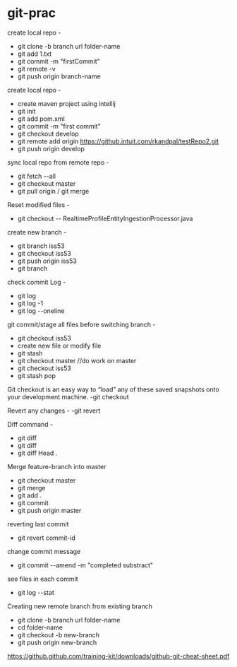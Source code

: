 # git-prac
create local repo -
- git clone -b branch url folder-name
- git add 1.txt
- git commit -m "firstCommit"
- git remote -v
- git push origin branch-name
 
create local repo -
- create maven project using intellij
- git init
- git add pom.xml
- git commit -m "first commit"
- git checkout develop
- git remote add origin https://github.intuit.com/rkandpal/testRepo2.git
- git push origin develop
  
sync local repo from remote repo -
- git fetch --all
- git checkout master
- git pull origin / git merge
  
Reset modified files -
- git checkout -- RealtimeProfileEntityIngestionProcessor.java

create new branch -
- git branch iss53
- git checkout iss53
- git push origin iss53    <this is generic command to push changes to a branch>
- git branch
  
check commit Log -
- git log
- git log -1
- git log --oneline
  
git commit/stage all files before switching branch -
- git checkout iss53
- create new file or modify file
- git stash
- git checkout master
//do work on master
- git checkout iss53
- git stash pop <this will show all the files> 
 
Git checkout is an easy way to “load” any of these saved snapshots onto your development machine.
-git checkout <commit-id>
  
Revert any changes -
-git revert <commit-id>
 
Diff command -
- git diff <commit-id> <commit-id>
- git diff <commit-id> <commit-id> <file-name>
- git diff Head .
 
Merge feature-branch into master
- git checkout master
- git merge <feature-branch>
- git add .
- git commit
- git push origin master

reverting last commit
- git revert commit-id
 
change commit message
- git commit --amend -m "completed substract"

see files in each commit
- git log --stat

Creating new remote branch from existing branch
- git clone -b branch url folder-name
- cd folder-name
- git checkout -b new-branch
- git push origin new-branch

https://github.github.com/training-kit/downloads/github-git-cheat-sheet.pdf

